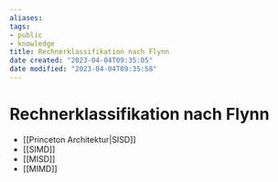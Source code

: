 ```yaml
---
aliases: 
tags: 
- public
- knowledge
title: Rechnerklassifikation nach Flynn
date created: "2023-04-04T09:35:05"
date modified: "2023-04-04T09:35:58"
---
```


# Rechnerklassifikation nach Flynn
- [[Princeton Architektur|SISD]]
- [[SIMD]]
- [[MISD]]
- [[MIMD]]
